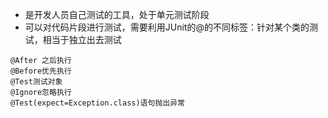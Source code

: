 *	是开发人员自己测试的工具，处于单元测试阶段
*	可以对代码片段进行测试，需要利用JUnit的@的不同标签：针对某个类的测试，相当于独立出去测试
```
@After 之后执行
@Before优先执行
@Test测试对象
@Ignore忽略执行
@Test(expect=Exception.class)语句抛出异常
```
